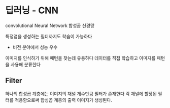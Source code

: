# 딥러닝 - CNN

convolutional Neural Network 합성곱 신경망 

특정맵을 생성하는 필터까지도 학습이 가능하다
- 비전 분야에서 성능 우수

이미지를 인식하기 위해 패턴을 찾는데 유용하다
데이터를 직접 학습하고 이미지를 패턴을 사용해 분류한다 



## Filter 

하나의 합성곱 계층에는 이미지의 채널 개수만큼 필터가 존재한다
각 채널에 할당된 필터를 적용함으로써 합성곱 계층의 출력 이미지가 생성된다. 

